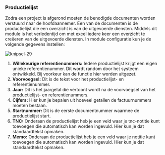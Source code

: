 ### Productielijst

Zodra een project is afgerond moeten de benodigde documenten worden verstuurd naar de hoofdaannemer. Een van de documenten is de productielijst die een overzicht is van de uitgevoerde diensten. Middels dit module is het verledentijd om met excel iedere keer een overzicht te creëeren van de uitgevoerde diensten. In module configuratie kun je de volgende gegevens instellen:

![knipsel-29](https://user-images.githubusercontent.com/95087870/149657103-b52eb640-139b-4ee4-86ad-4633ef40707f.PNG)

1. **Willekeurige referentienummers:** Iedere productielijst krijgt een eigen unieke referentienummer. Dit wordt random door het systeem ontwikkeld. Bij voorkeur kan de functie hier worden uitgezet.
2. **Voorvoegsel:** Dit is de tekst voor het productielijst- en referentienummer.
3. **Jaar:** Dit is het jaargetal die vertoont wordt na de voorvoegsel van het productielijst- en referentienummers.
4. **Cijfers:** Hier kun je bepalen uit hoeveel getallen de factuurnummers moeten bestaan.
5. **Startnummer:** Dit is de eerste documentnummer waarmee de productielijst start.
6. **TNC:** Onderaan de productielijst heb je een veld waar je tnc-notitie kunt toevoegen die automatisch kan worden ingevuld. Hier kun je dat standaardtekst opmaken.
7. **Memo:** Onderaan de productielijst heb je een veld waar je notitie kunt toevoegen die automatisch kan worden ingevuld. Hier kun je dat standaardtekst opmaken.
